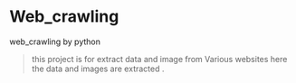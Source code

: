 # Web_crawling
web_crawling by python
>this project is for extract data and image from Various websites here the data and images are extracted .


